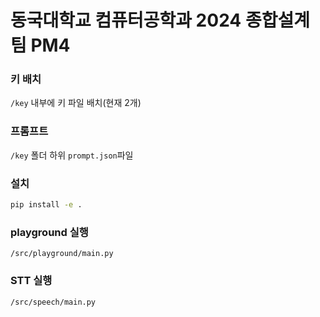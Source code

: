 # 동국대학교 컴퓨터공학과 2024 종합설계 팀 PM4

### 키 배치
```/key``` 내부에 키 파일 배치(현재 2개)

### 프롬프트
```/key``` 폴더 하위 ```prompt.json```파일

### 설치
```cmd
pip install -e .
```

### playground 실행
```/src/playground/main.py```

### STT 실행
```/src/speech/main.py```
